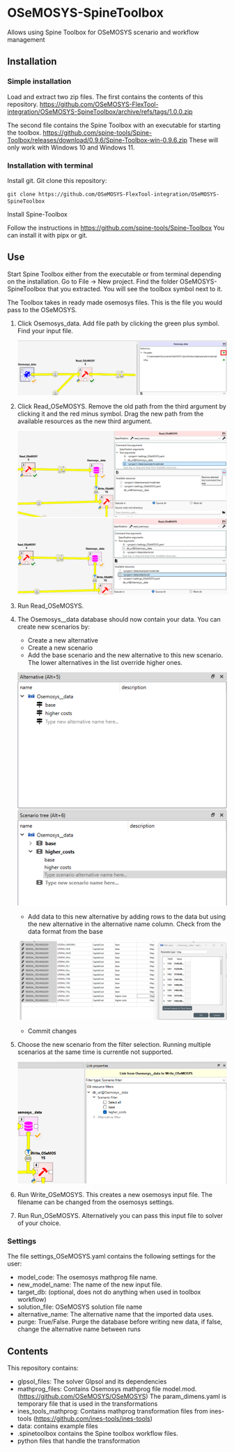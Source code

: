 # OSeMOSYS-SpineToolbox
Allows using Spine Toolbox for OSeMOSYS scenario and workflow management

## Installation 

### Simple installation

Load and extract two zip files. 
The first contains the contents of this repository.
https://github.com/OSeMOSYS-FlexTool-integration/OSeMOSYS-SpineToolbox/archive/refs/tags/1.0.0.zip

The second file contains the Spine Toolbox with an executable for starting the toolbox. 
https://github.com/spine-tools/Spine-Toolbox/releases/download/0.9.6/Spine-Toolbox-win-0.9.6.zip
These will only work with Windows 10 and Windows 11.

### Installation with terminal

Install git.
Git clone this repository:

```
git clone https://github.com/OSeMOSYS-FlexTool-integration/OSeMOSYS-SpineToolbox
```

Install Spine-Toolbox 

Follow the instructions in https://github.com/spine-tools/Spine-Toolbox
You can install it with pipx or git.
        

## Use

Start Spine Toolbox either from the executable or from terminal depending on the installation.
Go to File -> New project. Find the folder OSeMOSYS-SpineToolbox that you extracted. You will see the toolbox symbol next to it.

The Toolbox takes in ready made osemosys files. This is the file you would pass to the OSeMOSYS.

1. Click Osemosys_data. Add file path by clicking the green plus symbol. Find your input file.

    ![add_file](./docs/add_file.png)
2. Click Read_OSeMOSYS. Remove the old path from the third argument by clicking it and the red minus symbol. Drag the new path from the available resources as the new third argument.
    
    ![remove_file](./docs/remove_file.png)
    ![drag_file](./docs/drag_file.png)
3. Run Read_OSeMOSYS.
4. The Osemosys__data database should now contain your data. You can create new scenarios by:

    + Create a new alternative
    + Create a new scenario
    + Add the base scenario and the new alternative to this new scenario. The lower alternatives in the list override higher ones.
    
    ![Scenario](./docs/scenario.png)
    
    + Add data to this new alternative by adding rows to the data but using the new alternative in the alternative name column. Check from the data format from the base
    
    ![new data](./docs/new_data.png)

    +  Commit changes
6. Choose the new scenario from the filter selection. Running multiple scenarios at the same time is currentle not supported.

    ![Filter](./docs/filter.png)
7. Run Write_OSeMOSYS. This creates a new osemosys input file. The filename can be changed from the osemosys settings.
8. Run Run_OSeMOSYS. Alternatively you can pass this input file to solver of your choice.


### Settings
The file settings_OSeMOSYS.yaml contains the following settings for the user:

- model_code: The osemosys mathprog file name.
- new_model_name: The name of the new input file.
- target_db: (optional, does not do anything when used in toolbox workflow)
- solution_file: OSeMOSYS solution file name
- alternative_name: The alternative name that the imported data uses.
- purge: True/False. Purge the database before writing new data, if false, change the alternative name between runs


## Contents

This repository contains:

- glpsol_files: The solver Glpsol and its dependencies
- mathprog_files: Contains Osemosys mathprog file model.mod. (https://github.com/OSeMOSYS/OSeMOSYS) 
    The param_dimens.yaml is temporary file that is used in the transformations
- ines_tools_mathprog: Contains mathprog transformation files from ines-tools (https://github.com/ines-tools/ines-tools)
- data: contains example files
- .spinetoolbox contains the Spine toolbox workflow files. 
- python files that handle the transformation
